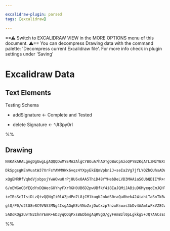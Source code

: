 ```yaml
---

excalidraw-plugin: parsed
tags: [excalidraw]

---
```

==⚠  Switch to EXCALIDRAW VIEW in the MORE OPTIONS menu of this document. ⚠== You can decompress Drawing data with the command palette: 'Decompress current Excalidraw file'. For more info check in plugin settings under 'Saving'


# Excalidraw Data

## Text Elements
Testing Schema


- addSignature <- Complete and Tested

- delete Signature <-  ^Jt3py0rl

%%
## Drawing
```compressed-json
N4KAkARALgngDgUwgLgAQQQDwMYEMA2AlgCYBOuA7hADTgQBuCpAzoQPYB2KqATLZMzYBXUtiRoIACyhQ4zZAHoFAc0JRJQgEYA6bGwC2CgF7N6hbEcK4OCtptbErHALRY8RMpWdx8Q1TdIEfARcZgRmBShcZQUebQBGOJ4aOiCEfQQOKGZuAG1wMFAwYogSbggAKSgAZjgYAAZSfBTiyFhEcqgsKBaSzG5nHniANm0AdgBWfhKYAer4gE4E6p4A

DkSpgsgKEnVuatWJ7XrFsYAWM9Wx6vqz4YXpyEkEQmVpbniJ+seIa2Vg7jfLYQZhQUhsADWCAAwmx8GxSOUAMTxBCo1G9SCaXDYCHKcFCDjEWHwxESMHWZhwXCBLKYiAAM0I+HwAGVYACJIIPPTQeCoQB1XaSbh8YF8yEIdkwTnobllH4Et4ccI5NDxH5sanYNSzdX1IGtCD44RwACSxDVqFyAF0fgzyBkLdwOEIWT9CESsOVcPV6QSiSrmFbXe7

xQgEMRRfVqhdVjxbpsjYwWOwuOrPj8U6xOAA5ThiD48YYHebDeLVD3MAAiaS6UbQDIIYR+mmERIAosEMlkQ278D8hHBiLh6x9zgtLvF6gmxsMxj8iBwIS7+4u2LjI9wm/gW8CupgehIACrhKCe5SoVnYZ76XAAHQ4j8fzlQuGIxFZrw4o5ECFQAA8r6wvoPgIF0b5Eqgp6gpGz4uKgxB1v+X7KD+UB/oBr7+pQp6HuUMHnhwl7XreD5PhRr7vp+3

6/oEWGoCBYEQdYxDQWecGUYhyFXrRGH0UB6D2pwUBfkY4i8IaJQMiJABiuD6MyeqoEmJQHlAACCRBoeUwQMj0WZMOe7had+nRavSehZLgnpMM6aChgOwIIq8noEHhR7oIRF5Xje6TkfBVEfqh6GYYJTHBCxUGEZxL7cZFKF8WF2E/LgQhQGwABK4SEOJ3BgkICCLrZAASLxvJ58TaDwEwFAAvuAdp0LgcBwOyo4SUUbS3hJEDae80wMIQCAUAAQj

ieIBsScIIsiDLzQtvQQNgIi0lAZpdPo7L8jCM1kugKJokdS0raQa0bek424iahLTaSnTkBwVI0pkBkFMtq2vRd+iycybIcr18pRoNp3nZt22SkKxB7GgYolKDX3g2CkrSrKIJwgq70I1k32ZcIyqqh8IOfTjm0APLarqHwGsTZ2I+kslyQpSncKpH106TDMiWJEkJrTYPpB5pk6RIelvfDJPrUjNKaWdbAUM876rmGEsc1L6QdkSGlywrIQNugNL

glQ/P0/o2tG8e8C9VNS3MNg4IsgAGqKEzVNoZxjDwCxzp7nzxKswxs3bDv4AAmtwFxVZ8Cwxgs3sLNUYyHINRhsAY3BdZA9AEIVHzaF80fDPVJuc/oeO3UGVoQDbg34iQPPRrXpD110cCs03JAALJsEhmu4JowT6zue4lHXd2zWgmcQKNcL69XyjYgAFEMC68PEq8r9QqD1PnACU9LZcobo0uUpAL7gy83FvPBX7wt87xM+/F1jksQ1CFPnpwfYq

5ADoKQg2UvTN2IhnYEmR+6D3yqQQqPxsBEDbmgAqRVgQ/gyFAmBzl0pLgkkg5+JQ7AACsEDYGyKyH8cBu69x/APLcjZmzIJKDic8jBjxp2aJPfcVtyhhGCCQtMlkhCggMJbDoDk1zAnhJuIe9D7Tgi2mkPhnBtwyIkaETSfCWFsOVvgeq4A6r8EZMycIGcGp1SAA
```
%%